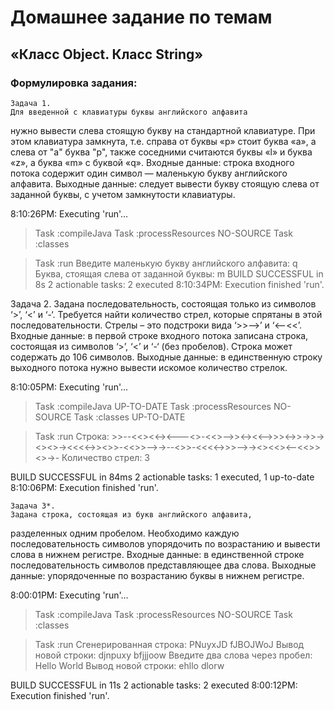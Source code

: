# Домашнее задание по темам
## «Класс Object. Класс String»
### Формулировка задания:

    Задача 1. 
    Для введенной с клавиатуры буквы английского алфавита
нужно вывести слева стоящую букву на стандартной клавиатуре. При этом
клавиатура замкнута, т.е. справа от буквы «p» стоит буква «a», а слева от "а"
буква "р", также соседними считаются буквы «l» и буква «z», а буква «m» с
буквой «q».
    Входные данные: строка входного потока содержит один символ —
маленькую букву английского алфавита.
    Выходные данные: следует вывести букву стоящую слева от заданной
буквы, с учетом замкнутости клавиатуры.

8:10:26PM: Executing 'run'…

> Task :compileJava
> Task :processResources NO-SOURCE
> Task :classes

> Task :run
Введите маленькую букву английского алфавита: q
Буква, стоящая слева от заданной буквы: m
BUILD SUCCESSFUL in 8s
2 actionable tasks: 2 executed
8:10:34PM: Execution finished 'run'.

   Задача 2. 
    Задана последовательность, состоящая только из символов ‘>’,
‘<’ и ‘-‘. Требуется найти количество стрел, которые спрятаны в этой
последовательности. Стрелы – это подстроки вида ‘>>-->’ и ‘<--<<’.
    Входные данные: в первой строке входного потока записана строка,
состоящая из символов ‘>’, ‘<’ и ‘-‘ (без пробелов). Строка может содержать до
106 символов.
    Выходные данные: в единственную строку выходного потока нужно
вывести искомое количество стрелок.

8:10:05PM: Executing 'run'…

> Task :compileJava UP-TO-DATE
> Task :processResources NO-SOURCE
> Task :classes UP-TO-DATE

> Task :run
Строка: >>--<<><<-><---<>-<<>-->><-><<-->>><->>->>-><><>-><<<<->><>>-<<>>-->->--<>>-<<<<->>>-->-><><<><--<<>><>->-
Количество стрел: 3

BUILD SUCCESSFUL in 84ms
2 actionable tasks: 1 executed, 1 up-to-date
8:10:06PM: Execution finished 'run'.

    Задача 3*. 
    Задана строка, состоящая из букв английского алфавита,
разделенных одним пробелом. Необходимо каждую последовательность
символов упорядочить по возрастанию и вывести слова в нижнем регистре.
    Входные данные: в единственной строке последовательность символов
представляющее два слова.
    Выходные данные: упорядоченные по возрастанию буквы в нижнем
регистре.

8:00:01PM: Executing 'run'…

> Task :compileJava
> Task :processResources NO-SOURCE
> Task :classes

> Task :run
Сгенерированная строка: PNuyxJD fJBOJWoJ
Вывод новой строки: djnpuxy bfjjjoow
Введите два слова через пробел: Hello World
Вывод новой строки: ehllo dlorw

BUILD SUCCESSFUL in 11s
2 actionable tasks: 2 executed
8:00:12PM: Execution finished 'run'.
